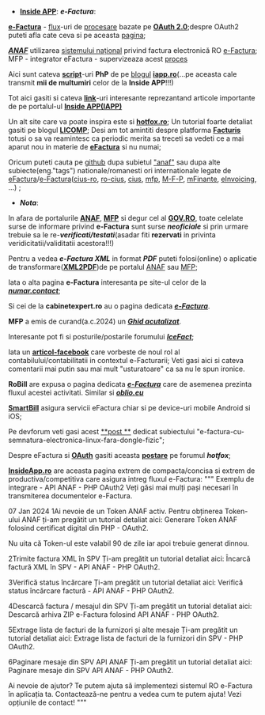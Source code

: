  - [**Inside APP**](https://iapp.ro/): ***e-Factura***:
   
[**e-Factura**](https://mfinante.gov.ro/static/10/eFactura/PrezentareE-factura.pdf) - [flux](https://www.bitsoftware.eu/sbs-efactura/)-uri de [procesare](https://static.anaf.ro/static/10/Anaf/Informatii_R/API/Oauth_procedura_inregistrare_aplicatii_portal_ANAF.pdf) bazate pe [**OAuth 2.0**](https://iapp.ro/blog);despre OAuth2 puteti afla cate ceva si pe aceasta [pagina](https://stateful.com/blog/oauth-refresh-token-best-practices);

[***ANAF***](https://www.anaf.ro/anaf/internet/ANAF/despre_anaf/strategii_anaf/proiecte_digitalizare/e.factura) utilizarea [sistemului național](https://mfinante.gov.ro/static/10/Mfp/Licitatii/CSacp683632_01082023.docx) privind factura electronică RO  [e-Factura](https://mfinante.gov.ro/web/efactura/informatii-tehnice); MFP - integrator eFactura - supervizeaza acest  [proces ](https://mfinante.gov.ro/ro/web/efactura/prezentare)

Aici sunt cateva [**script**](https://github.com/stefanache/MFP-ANAF-RO/tree/main/php_scripts/iapp)-uri **PhP** de pe [blogul](https://iapp.ro/blog) [**iapp.ro**](https://iapp.ro/articol/exemplu-de-integrare-api-anaf-spv-php-oauth2)(...pe aceasta cale transmit **mii de multumiri** celor de la **Inside APP**!!!)

  Tot aici gasiti si cateva [**link**](https://github.com/stefanache/MFP-ANAF-RO/tree/main/php_scripts/iapp/Link_uri_IAPP)-uri interesante reprezantand articole importante de pe portalul-ul [**Inside APP(IAPP)**](https://iapp.ro)

Un alt site care va poate inspira este si [**hotfox.ro**](https://hotfox.ro/forum/viewtopic.php?t=7&start=80); Un tutorial foarte detaliat gasiti pe blogul [**LICOMP**](https://www.licomp.ro/efactura_tutor.aspx);
Desi am tot amintiti despre platforma [**Facturis**](https://facturis-online.ro/api-program-de-facturare-gestiune-online/modificarea-produselor.html) totusi o sa va reamintesc ca periodic merita sa treceti sa vedeti ce a mai aparut nou in materie de [**eFactura**](https://facturis-online.ro/e-factura/biblioteca-cu-informatii-oficiale-despre-formatul-xml-pentru-e-factura.html) si nu numai;

Oricum puteti cauta pe [github](https://static.anaf.ro/static/10/Anaf/Informatii_R/index_cult_v2.html) dupa subietul ["anaf"](https://github.com/topics/anaf) sau dupa alte subiecte(eng."tags") nationale/romanesti ori internationale legate de [eFactura](https://github.com/topics/efactura)/[e-Factura](https://github.com/topics/e-factura)([cius-ro](https://github.com/topics/cius-ro), [ro-cius](https://github.com/topics/ro-cius), [cius](https://github.com/topics/cius), [mfp](https://github.com/topics/mfp), [M-F-P](https://github.com/M-F-P), [mFinante](https://github.com/topics/mfinante), [eInvoicing](https://josemmo.github.io/einvoicing/reference/cius-ro/), ...) ;

 - ***Nota***:
   
In afara de portalurile [**ANAF**](https://www.anaf.ro/), [**MFP**](https://mfinante.gov.ro/)  si degur cel al [**GOV.RO**](https://data.gov.ro/dataset?q=e-Factura), toate celelate surse de informare privind **e-Factura** sunt surse ***neoficiale*** si prin urmare trebuie sa le re-***verificati/testati***(asadar fiti **rezervati** in privinta veridicitatii/validitatii acestora!!!)


Pentru a vedea ***e-Factura XML*** in format ***PDF*** puteti folosi(online) o aplicatie de transformare([**XML2PDF**](https://www.reddit.com/r/programare/comments/18q33w6/conversie_efactura_xml_in_format_pdf/))de pe portalul [ANAF](https://www.anaf.ro/uploadxml/) sau [MFP](https://mfinante.gov.ro/web/efactura/transformare-xml-in-pdf);

Iata o alta pagina **e-Factura** interesanta pe site-ul celor de la [***numar.contact***](https://numar.contact/e-factura-anaf-ghid-creare-cont-spv-incarcare-facturi-amenzi/);

Si cei de la **cabinetexpert.ro** au o pagina dedicata [***e-Factura***](https://www.cabinetexpert.ro/2022-08-11/intrebari-frecvente-si-raspunsuri-specifice-sistemului-ro-e-factura-material-oficial-anaf.html).

**MFP** a emis de curand(a.c.2024) un [***Ghid acutalizat***](https://mfinante.gov.ro/despre-minister/-/asset_publisher/uwgr/content/ghidul-e-factura.-ce-trebuie-s-c4-83-c8-99tie-contribuabilii-pentru-a-emite-c8-99i-prelua-facturi-electronice).

Interesante pot fi si posturile/postarile forumului [***IceFact***](https://icesoft.ro/forum//index.php?action=recent); 

Iata un [**articol-facebook**](https://www.facebook.com/story.php/?story_fbid=1306978283585340&id=100028195437191&paipv=0&eav=Afbt2pXedxd03Oekd19B0yn5eCZMuQu6FhyrOPfl7jL-AQlCek1HHt1n0wSLrS-qXYA&_rdr) care vorbeste de noul rol al contabilului/contabilitatii in contextul e-Facturarii; Veti gasi aici si cateva comentarii mai putin sau mai mult "usturatoare" ca sa nu le spun ironice.

**RoBill** are expusa o pagina dedicata [***e-Factura***](https://robill.ro/e-factura/?_gl=1*hitnsy*_up*MQ..&gclid=CjwKCAjw7-SvBhB6EiwAwYdCAaLbpNHgXKqR6mOqE8zFeiOGVpNaqo8zsdYay8R6t5-qsIjaHiFYnhoCoIYQAvD_BwE) care de asemenea prezinta fluxul acestei activitati. Similar si [***oblio.eu***](https://www.oblio.eu/?rnid=95&gad_source=1&gclid=CjwKCAjw7-SvBhB6EiwAwYdCAdavX58FF7A-XG-aDkHk5MskcZJW7JCalum9tyvaeYIJpkQPWiXZ2BoCqREQAvD_BwE)

[**SmartBill**](https://www.smartbill.ro/produse/facturare?campaignid=1425672889&adgroupid=56764126275&keyword=software%20factura&device=c&gad_source=1&gclid=CjwKCAjw7-SvBhB6EiwAwYdCAR3jvkvZx0aZ_IAJyipNevInPjoWRmqdwslvIsSbB0dtFj5nw_zTahoCfoAQAvD_BwE) asigura servicii eFactura chiar si pe device-uri mobile Android si iOS;

Pe devforum veti gasi acest [**post **](https://devforum.ro/t/e-factura-cu-semnatura-electronica-linux-fara-dongle-fizic/19392) dedicat subiectului "e-factura-cu-semnatura-electronica-linux-fara-dongle-fizic";

Despre eFactura si [**OAuth**](https://static.anaf.ro/static/10/Anaf/Informatii_R/API/Oauth_procedura_inregistrare_aplicatii_portal_ANAF.pdf) gasiti aceasta [**postare**](https://hotfox.ro/forum/viewtopic.php?t=7&start=100) pe forumul ***hotfox***;

[**InsideApp.ro**](https://iapp.ro/articol/exemplu-de-integrare-api-anaf-spv-php-oauth2) are aceasta pagina extrem de compacta/concisa si extrem de productiva/competitiva care asigura intreg fluxul e-Factura:
"""
    Exemplu de integrare - API ANAF - PHP OAuth2
   Veți găsi mai mulți pași necesari în transmiterea documentelor e-Factura.
   
   07 Jan 2024
   1Ai nevoie de un Token ANAF activ.
   Pentru obținerea Token-ului ANAF ți-am pregătit un tutorial detaliat aici:
   Generare Token ANAF folosind certificat digital din PHP - OAuth2.
   
   Nu uita că Token-ul este valabil 90 de zile iar apoi trebuie generat dinnou.
   
   2Trimite factura XML în SPV
   Ți-am pregătit un tutorial detaliat aici:
   Încarcă factură XML în SPV - API ANAF - PHP OAuth2.
   
   3Verifică status încărcare
   Ți-am pregătit un tutorial detaliat aici:
   Verifică status încărcare factură - API ANAF - PHP OAuth2.
   
   4Descarcă factura / mesajul din SPV
   Ți-am pregătit un tutorial detaliat aici:
   Descarcă arhiva ZIP e-Factura folosind API ANAF - PHP OAuth2.
   
   5Extrage lista de facturi de la furnizori și alte mesaje
   Ți-am pregătit un tutorial detaliat aici:
   Extrage lista de facturi de la furnizori din SPV - PHP OAuth2.
   
   6Paginare mesaje din SPV API ANAF
   Ți-am pregătit un tutorial detaliat aici:
   Paginare mesaje din SPV API ANAF - PHP OAuth2.
   
   Ai nevoie de ajutor?
   Te putem ajuta să implementezi sistemul RO e-Factura în aplicația ta.
   Contactează-ne pentru a vedea cum te putem ajuta!
   Vezi opțiunile de contact!
"""





